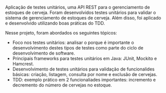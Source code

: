 Aplicação de testes unitários, uma API REST para o gerenciamento de estoques de cerveja. Foram desenvolvidos testes unitários para validar o sistema de gerenciamento de estoques de cerveja. Além disso, foi aplicado e desenvolvido utilizando boas práticas do TDD.

Nesse projeto, foram abordados os seguintes tópicos:

- Foco nos testes unitários: analisar o porque é importante o desenvolvimento destes tipos de testes como parte do ciclo de desenvolvimento de software.
- Principais frameworks para testes unitários em Java: JUnit, Mockito e Hamcrest.
- Desenvolvimento de testes unitários para validação de funcionalides básicas: criação, listagem, consulta por nome e exclusão de cervejas.
- TDD: exemplo prático em 2 funcionaliades importantes: incremento e decremento do número de cervejas no estoque.
